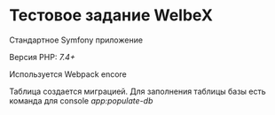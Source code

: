 # Тестовое задание WelbeX

Стандартное Symfony приложение

Версия PHP: _7.4+_

Используется Webpack encore

Таблица создается миграцией. Для заполнения таблицы базы есть команда для console *app:populate-db*
